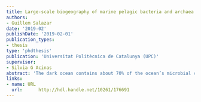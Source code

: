 ```yaml
---
title: Large-scale biogeography of marine pelagic bacteria and archaea
authors:
- Guillem Salazar
date: '2019-02'
publishDate: '2019-02-01'
publication_types:
- thesis
type: 'phdthesis'
publication: 'Universitat Politècnica de Catalunya (UPC)'
supervisor:
- Silvia G Acinas
abstract: 'The dark ocean contains about 70% of the ocean’s microbial cells and 60% of its heterotrophic activity, which is mainly fueled by the flux of organic particles produced in the surface ocean and exported to the bathypelagic ocean (1,000 – 4,000 m depth). The bathypelagic ocean represents a nonhomogeneous environment and contains a variety of particles that are considered as the main supply of organic carbon to this environment. The microorganisms inhabiting this realm play a pivotal regulatory role in the biogeochemical cycles at a planetary scale. Accordingly, the study of these microorganisms is an essential step to decipher the ecological functioning of the deep ocean. Chapters 1 to 3 in this Thesis are dedicated to the description of the prokaryotic community composition in the bathypelagic ocean at a global scale through the sequencing of ribosomal DNA and RNA fragments using data collected during the Malaspina 2010 expedition. '
links:
- name: URL
  url:  	http://hdl.handle.net/10261/176691
---
```

